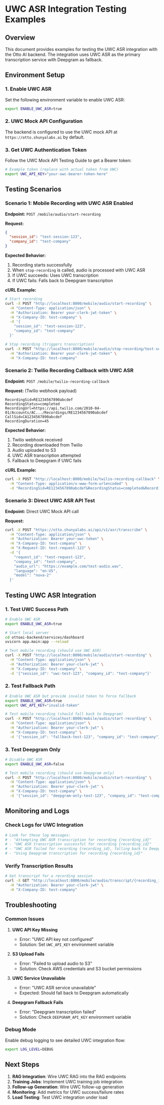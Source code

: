 # UWC ASR Integration Testing Examples

## Overview
This document provides examples for testing the UWC ASR integration with the Otto AI backend. The integration uses UWC ASR as the primary transcription service with Deepgram as fallback.

## Environment Setup

### 1. Enable UWC ASR
Set the following environment variable to enable UWC ASR:
```bash
export ENABLE_UWC_ASR=true
```

### 2. UWC Mock API Configuration
The backend is configured to use the UWC mock API at `https://otto.shunyalabs.ai` by default.

### 3. Get UWC Authentication Token
Follow the UWC Mock API Testing Guide to get a Bearer token:
```bash
# Example token (replace with actual token from UWC)
export UWC_API_KEY="your-uwc-bearer-token-here"
```

## Testing Scenarios

### Scenario 1: Mobile Recording with UWC ASR Enabled

**Endpoint:** `POST /mobile/audio/start-recording`

**Request:**
```json
{
  "session_id": "test-session-123",
  "company_id": "test-company"
}
```

**Expected Behavior:**
1. Recording starts successfully
2. When `stop-recording` is called, audio is processed with UWC ASR
3. If UWC succeeds: Uses UWC transcription
4. If UWC fails: Falls back to Deepgram transcription

**cURL Example:**
```bash
# Start recording
curl -X POST "http://localhost:8000/mobile/audio/start-recording" \
  -H "Content-Type: application/json" \
  -H "Authorization: Bearer your-clerk-jwt-token" \
  -H "X-Company-ID: test-company" \
  -d '{
    "session_id": "test-session-123",
    "company_id": "test-company"
  }'

# Stop recording (triggers transcription)
curl -X POST "http://localhost:8000/mobile/audio/stop-recording/test-session-123" \
  -H "Authorization: Bearer your-clerk-jwt-token" \
  -H "X-Company-ID: test-company"
```

### Scenario 2: Twilio Recording Callback with UWC ASR

**Endpoint:** `POST /mobile/twilio-recording-callback`

**Request:** (Twilio webhook payload)
```
RecordingSid=RE1234567890abcdef
RecordingStatus=completed
RecordingUrl=https://api.twilio.com/2010-04-01/Accounts/AC.../Recordings/RE1234567890abcdef
CallSid=CA1234567890abcdef
RecordingDuration=45
```

**Expected Behavior:**
1. Twilio webhook received
2. Recording downloaded from Twilio
3. Audio uploaded to S3
4. UWC ASR transcription attempted
5. Fallback to Deepgram if UWC fails

**cURL Example:**
```bash
curl -X POST "http://localhost:8000/mobile/twilio-recording-callback" \
  -H "Content-Type: application/x-www-form-urlencoded" \
  -d "RecordingSid=RE1234567890abcdef&RecordingStatus=completed&RecordingUrl=https://api.twilio.com/2010-04-01/Accounts/AC.../Recordings/RE1234567890abcdef&CallSid=CA1234567890abcdef&RecordingDuration=45"
```

### Scenario 3: Direct UWC ASR API Test

**Endpoint:** Direct UWC Mock API call

**Request:**
```bash
curl -X POST "https://otto.shunyalabs.ai/api/v1/asr/transcribe" \
  -H "Content-Type: application/json" \
  -H "Authorization: Bearer your-uwc-token" \
  -H "X-Company-ID: test-company" \
  -H "X-Request-ID: test-request-123" \
  -d '{
    "request_id": "test-request-123",
    "company_id": "test-company",
    "audio_url": "https://example.com/test-audio.wav",
    "language": "en-US",
    "model": "nova-2"
  }'
```

## Testing UWC ASR Integration

### 1. Test UWC Success Path
```bash
# Enable UWC ASR
export ENABLE_UWC_ASR=true

# Start local server
cd ottoai-backend/services/dashboard
uvicorn app.main:app --reload

# Test mobile recording (should use UWC ASR)
curl -X POST "http://localhost:8000/mobile/audio/start-recording" \
  -H "Content-Type: application/json" \
  -H "Authorization: Bearer your-clerk-jwt" \
  -H "X-Company-ID: test-company" \
  -d '{"session_id": "uwc-test-123", "company_id": "test-company"}'
```

### 2. Test Fallback Path
```bash
# Enable UWC ASR but provide invalid token to force fallback
export ENABLE_UWC_ASR=true
export UWC_API_KEY="invalid-token"

# Test mobile recording (should fall back to Deepgram)
curl -X POST "http://localhost:8000/mobile/audio/start-recording" \
  -H "Content-Type: application/json" \
  -H "Authorization: Bearer your-clerk-jwt" \
  -H "X-Company-ID: test-company" \
  -d '{"session_id": "fallback-test-123", "company_id": "test-company"}'
```

### 3. Test Deepgram Only
```bash
# Disable UWC ASR
export ENABLE_UWC_ASR=false

# Test mobile recording (should use Deepgram only)
curl -X POST "http://localhost:8000/mobile/audio/start-recording" \
  -H "Content-Type: application/json" \
  -H "Authorization: Bearer your-clerk-jwt" \
  -H "X-Company-ID: test-company" \
  -d '{"session_id": "deepgram-only-test-123", "company_id": "test-company"}'
```

## Monitoring and Logs

### Check Logs for UWC Integration
```bash
# Look for these log messages:
# - "Attempting UWC ASR transcription for recording {recording_id}"
# - "UWC ASR transcription successful for recording {recording_id}"
# - "UWC ASR failed for recording {recording_id}, falling back to Deepgram: {error}"
# - "Using Deepgram transcription for recording {recording_id}"
```

### Verify Transcription Results
```bash
# Get transcript for a recording session
curl -X GET "http://localhost:8000/mobile/audio/transcript/{recording_id}" \
  -H "Authorization: Bearer your-clerk-jwt" \
  -H "X-Company-ID: test-company"
```

## Troubleshooting

### Common Issues

1. **UWC API Key Missing**
   - Error: "UWC API key not configured"
   - Solution: Set `UWC_API_KEY` environment variable

2. **S3 Upload Fails**
   - Error: "Failed to upload audio to S3"
   - Solution: Check AWS credentials and S3 bucket permissions

3. **UWC Service Unavailable**
   - Error: "UWC ASR service unavailable"
   - Expected: Should fall back to Deepgram automatically

4. **Deepgram Fallback Fails**
   - Error: "Deepgram transcription failed"
   - Solution: Check `DEEPGRAM_API_KEY` environment variable

### Debug Mode
Enable debug logging to see detailed UWC integration flow:
```bash
export LOG_LEVEL=DEBUG
```

## Next Steps

1. **RAG Integration**: Wire UWC RAG into the RAG endpoints
2. **Training Jobs**: Implement UWC training job integration
3. **Follow-up Generation**: Wire UWC follow-up generation
4. **Monitoring**: Add metrics for UWC success/failure rates
5. **Load Testing**: Test UWC integration under load


